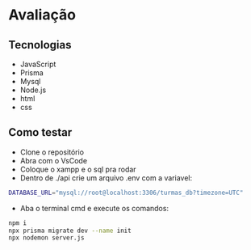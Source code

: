 # Avaliação

## Tecnologias
- JavaScript
- Prisma
- Mysql
- Node.js
- html
- css

## Como testar
- Clone o repositório
- Abra com o VsCode
- Coloque o xampp e o sql pra rodar
- Dentro de ./api crie um arquivo .env com a variavel:
```bash 
DATABASE_URL="mysql://root@localhost:3306/turmas_db?timezone=UTC"
```
- Aba o terminal cmd e execute os comandos:
```bash
npm i 
npx prisma migrate dev --name init
npx nodemon server.js
```

